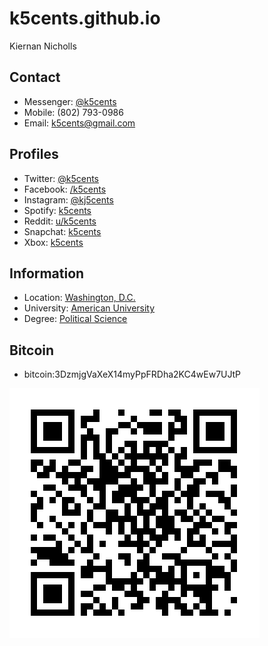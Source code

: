 # k5cents.github.io
Kiernan Nicholls
## Contact
* Messenger: [@k5cents](m.me/k5cents)
* Mobile: (802) 793-0986
* Email: k5cents@gmail.com
## Profiles
* Twitter: [@k5cents](twitter.com/k5cents)
* Facebook: [/k5cents](facebook.com/k5cents)
* Instagram: [@kj5cents](instagram.com/kj5cents)
* Spotify: [k5cents](spotify.com/user/k5cents)
* Reddit: [u/k5cents](reddit.com/user/k5cents)
* Snapchat: [k5cents](snapchat.com/add/k5cents)
* Xbox: [k5cents](xbox.com/gamertag=k5cents)
## Information
* Location: [Washington, D.C.](https://www.google.com/maps/place/Spring+Valley,+Washington,+DC+20016)
* University: [American University](http://www.american.edu)
* Degree: [Political Science](http://www.american.edu/spa/gov/degrees/ba-ma-political-science.cfm)
## Bitcoin
* bitcoin:3DzmjgVaXeX14myPpFRDha2KC4wEw7UJtP

![bitcoin:3DzmjgVaXeX14myPpFRDha2KC4wEw7UJtP](https://raw.githubusercontent.com/k5cents/k5cents.github.io/master/btc_qr.svg?sanitize=true)
